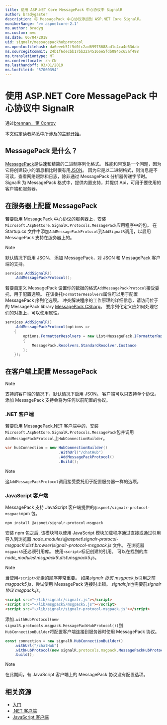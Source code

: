 ```yaml
---
title: 使用 ASP.NET Core MessagePack 中心协议中 SignalR
author: bradygaster
description: 将 MessagePack 中心协议添加到 ASP.NET Core SignalR。
monikerRange: '>= aspnetcore-2.1'
ms.author: bradyg
ms.custom: mvc
ms.date: 06/04/2018
uid: signalr/messagepackhubprotocol
ms.openlocfilehash: da6eeeb51f5d0fc2ad69978688ad1c4ca4d63dab
ms.sourcegitcommit: 24b1f6decbb17bb22a45166e5fdb0845c65af498
ms.translationtype: MT
ms.contentlocale: zh-CN
ms.lasthandoff: 03/01/2019
ms.locfileid: "57060394"
---
```

# <a name="use-messagepack-hub-protocol-in-signalr-for-aspnet-core"></a>使用 ASP.NET Core MessagePack 中心协议中 SignalR

通过[brennan，第 Conroy](https://github.com/BrennanConroy)

本文假定读者熟悉中所涉及的主题[开始](xref:tutorials/signalr)。

## <a name="what-is-messagepack"></a>MessagePack 是什么？

[MessagePack](https://msgpack.org/index.html)是快速和精简的二进制序列化格式。 性能和带宽是一个问题，因为它将创建较小的消息相比时很有用[JSON](https://www.json.org/)。 因为它是以二进制格式，则消息是不可读，查看网络跟踪和日志，除非通过 MessagePack 分析器传递字节时。 SignalR 为 MessagePack 格式中，提供内置支持，并提供 Api，可用于要使用的客户端和服务器。

## <a name="configure-messagepack-on-the-server"></a>在服务器上配置 MessagePack

若要启用 MessagePack 中心协议的服务器上，安装`Microsoft.AspNetCore.SignalR.Protocols.MessagePack`应用程序中的包。 在 Startup.cs 文件中添加`AddMessagePackProtocol`到`AddSignalR`调用，以启用 MessagePack 支持在服务器上的。

> [!NOTE]
> 默认情况下启用 JSON。 添加 MessagePack，对 JSON 和 MessagePack 客户端的支持。

```csharp
services.AddSignalR()
    .AddMessagePackProtocol();
```

若要自定义 MessagePack 设置你的数据的格式`AddMessagePackProtocol`接受委托，用于配置选项。 在该委托`FormatterResolvers`属性可以用于配置 MessagePack 序列化选项。 冲突解决程序的工作原理的详细信息，请访问位于的 MessagePack library [MessagePack CSharp](https://github.com/neuecc/MessagePack-CSharp)。 要序列化定义应如何处理它们的对象上，可以使用属性。

```csharp
services.AddSignalR()
    .AddMessagePackProtocol(options =>
    {
        options.FormatterResolvers = new List<MessagePack.IFormatterResolver>()
        {
            MessagePack.Resolvers.StandardResolver.Instance
        };
    });
```

## <a name="configure-messagepack-on-the-client"></a>在客户端上配置 MessagePack

> [!NOTE]
> 支持的客户端的情况下，默认情况下启用 JSON。 客户端可以只支持单个协议。 添加 MessagePack 支持会将为任何以前配置的协议。

### <a name="net-client"></a>.NET 客户端

若要启用 MessagePack.NET 客户端中的，安装`Microsoft.AspNetCore.SignalR.Protocols.MessagePack`包并调用`AddMessagePackProtocol`上`HubConnectionBuilder`。

```csharp
var hubConnection = new HubConnectionBuilder()
                        .WithUrl("/chatHub")
                        .AddMessagePackProtocol()
                        .Build();
```

> [!NOTE]
> 这`AddMessagePackProtocol`调用接受委托用于配置服务器一样的选项。

### <a name="javascript-client"></a>JavaScript 客户端

MessagePack 支持 JavaScript 客户端提供的`@aspnet/signalr-protocol-msgpack`npm 包。

```console
npm install @aspnet/signalr-protocol-msgpack
```

安装 npm 包之后, 该模块可以使用 JavaScript 模块加载程序通过直接或通过引用导入到浏览器 *node_modules\\@aspnet\signalr-protocol-msgpack\dist\browser\signalr-protocol-msgpack.js* 文件。 在浏览器`msgpack5`还必须引用库。 使用`<script>`标记创建的引用。 可以在找到的库*node_modules\msgpack5\dist\msgpack5.js*。

> [!NOTE]
> 当使用`<script>`元素的顺序非常重要。 如果*signalr 协议 msgpack.js*引用之前*msgpack5.js*，尝试使用 MessagePack 连接时出错。 *signalr.js*也需要前*signalr 协议 msgpack.js*。

```html
<script src="~/lib/signalr/signalr.js"></script>
<script src="~/lib/msgpack5/msgpack5.js"></script>
<script src="~/lib/signalr/signalr-protocol-msgpack.js"></script>
```

添加`.withHubProtocol(new signalR.protocols.msgpack.MessagePackHubProtocol())`到`HubConnectionBuilder`将配置客户端连接到服务器时使用 MessagePack 协议。

```javascript
const connection = new signalR.HubConnectionBuilder()
    .withUrl("/chatHub")
    .withHubProtocol(new signalR.protocols.msgpack.MessagePackHubProtocol())
    .build();
```

> [!NOTE]
> 在此期间，有 JavaScript 客户端上的 MessagePack 协议没有配置选项。

## <a name="related-resources"></a>相关资源

* [入门](xref:tutorials/signalr)
* [.NET 客户端](xref:signalr/dotnet-client)
* [JavaScript 客户端](xref:signalr/javascript-client)
